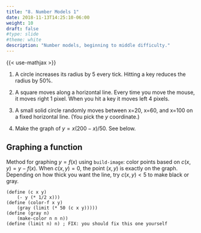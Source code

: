```yaml
---
title: "8. Number Models 1"
date: 2018-11-13T14:25:10-06:00
weight: 10
draft: false
#type: slide
#theme: white
description: "Number models, beginning to middle difficulty."
---
```


{{< use-mathjax >}}


1. A circle increases its radius by 5 every tick. Hitting a key
reduces the radius by 50%.

2. A square moves along a horizontal line. Every time you move the mouse, it moves right 1 pixel. When you hit a key it moves left 4 pixels.

3. A small solid circle randomly moves between x=20, x=60, and x=100 on a fixed horizontal line. (You pick the $y$ coordinate.)

4. Make the graph of $y=x(200-x)/50$. See below.

## Graphing a function

Method for graphing $y=f(x)$ using `build-image`: color points based
on $c(x,y) = y-f(x)$. When $c(x,y)=0$, the point $(x,y)$ is exactly on the graph. Depending on how thick you want the line, try $c(x,y)<5$ to make black or gray.
```racket
(define (c x y)
    (- y (* 1/2 x)))
(define (color-f x y)
    (gray (limit (* 50 (c x y)))))
(define (gray n)
    (make-color n n n))
(define (limit n) n) ; FIX: you should fix this one yourself
```
